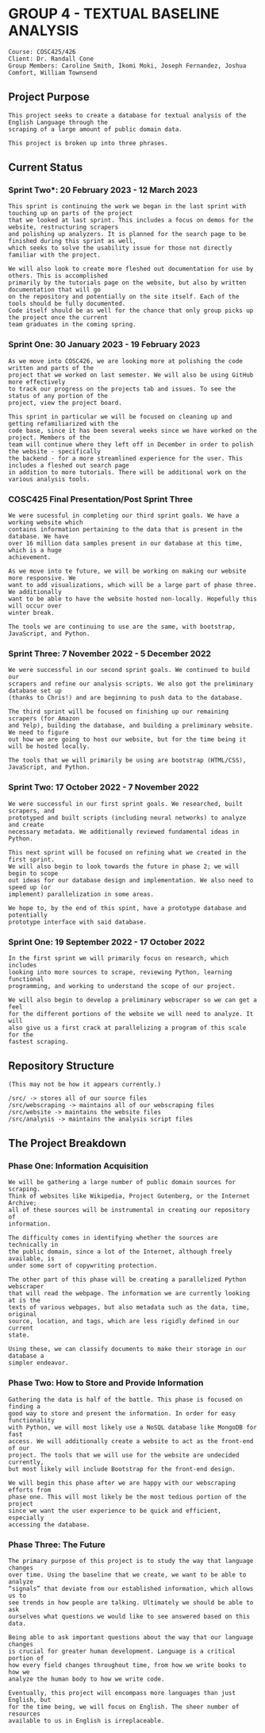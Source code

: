 # GROUP 4 - TEXTUAL BASELINE ANALYSIS 

    Course: COSC425/426
    Client: Dr. Randall Cone
    Group Members: Caroline Smith, Ikomi Moki, Joseph Fernandez, Joshua Comfort, William Townsend

## Project Purpose 

    This project seeks to create a database for textual analysis of the English Language through the 
    scraping of a large amount of public domain data. 

    This project is broken up into three phrases.

## Current Status 

### **Sprint Two***: 20 February 2023 - 12 March 2023

    This sprint is continuing the work we began in the last sprint with touching up on parts of the project
    that we looked at last sprint. This includes a focus on demos for the website, restructuring scrapers
    and polishing up analyzers. It is planned for the search page to be finished during this sprint as well,
    which seeks to solve the usability issue for those not directly familiar with the project.
        
    We will also look to create more fleshed out documentation for use by others. This is accomplished
    primarily by the tutorials page on the website, but also by written documentation that will go
    on the repository and potentially on the site itself. Each of the tools should be fully documented.
    Code itself should be as well for the chance that only group picks up the project once the current
    team graduates in the coming spring. 

### **Sprint One**: 30 January 2023 - 19 February 2023

    As we move into COSC426, we are looking more at polishing the code written and parts of the
    project that we worked on last semester. We will also be using GitHub more effectively
    to track our progress on the projects tab and issues. To see the status of any portion of the
    project, view the project board. 
    
    This sprint in particular we will be focused on cleaning up and getting refamiliarized with the 
    code base, since it has been several weeks since we have worked on the project. Members of the
    team will continue where they left off in December in order to polish the website - specifically
    the backend - for a more streamlined experience for the user. This includes a fleshed out search page 
    in addition to more tutorials. There will be additional work on the various analysis tools. 

### **COSC425 Final Presentation/Post Sprint Three**

    We were sucessful in completing our third sprint goals. We have a working website which 
    contains information pertaining to the data that is present in the database. We have 
    over 16 million data samples present in our database at this time, which is a huge
    achievement. 
    
    As we move into te future, we will be working on making our website more responsive. We 
    want to add visualizations, which will be a large part of phase three. We additionally 
    want to be able to have the website hosted non-locally. Hopefully this will occur over
    winter break.
    
    The tools we are continuing to use are the same, with bootstrap, JavaScript, and Python.

### **Sprint Three**: 7 November 2022 - 5 December 2022

    We were successful in our second sprint goals. We continued to build our 
    scrapers and refine our analysis scripts. We also got the preliminary database set up
    (thanks to Chris!) and are beginning to push data to the database. 
    
    The third sprint will be focused on finishing up our remaining scrapers (for Amazon
    and Yelp), building the database, and building a preliminary website. We need to figure
    out how we are going to host our website, but for the time being it will be hosted locally.
    
    The tools that we will primarily be using are bootstrap (HTML/CSS), JavaScript, and Python. 

### **Sprint Two**: 17 October 2022 - 7 November 2022
    
    We were successful in our first sprint goals. We researched, built scrapers, and
    prototyped and built scripts (including neural networks) to analyze and create
    necessary metadata. We additionally reviewed fundamental ideas in Python.
    
    This next sprint will be focused on refining what we created in the first sprint.
    We will also begin to look towards the future in phase 2; we will begin to scope
    out ideas for our database design and implementation. We also need to speed up (or
    implement) parallelization in some areas. 
    
    We hope to, by the end of this spint, have a prototype database and potentially
    prototype interface with said database. 

### **Sprint One**: 19 September 2022 - 17 October 2022

    In the first sprint we will primarily focus on research, which includes
    looking into more sources to scrape, reviewing Python, learning functional
    programming, and working to understand the scope of our project. 

    We will also begin to develop a preliminary webscraper so we can get a feel
    for the different portions of the website we will need to analyze. It will
    also give us a first crack at parallelizing a program of this scale for the
    fastest scraping. 

## Repository Structure 

    (This may not be how it appears currently.)

    /src/ -> stores all of our source files 
    /src/webscraping -> maintains all of our webscraping files 
    /src/website -> maintains the website files
    /src/analysis -> maintains the analysis script files

## The Project Breakdown 

### **Phase One:** Information Acquisition

    We will be gathering a large number of public domain sources for scraping.
    Think of websites like Wikipedia, Project Gutenberg, or the Internet Archive;
    all of these sources will be instrumental in creating our repository of
    information.

    The difficulty comes in identifying whether the sources are technically in
    the public domain, since a lot of the Internet, although freely available, is
    under some sort of copywriting protection. 

    The other part of this phase will be creating a parallelized Python webscraper
    that will read the webpage. The information we are currently looking at is the
    texts of various webpages, but also metadata such as the data, time, original
    source, location, and tags, which are less rigidly defined in our current
    state.

    Using these, we can classify documents to make their storage in our database a
    simpler endeavor. 

### **Phase Two:** How to Store and Provide Information

    Gathering the data is half of the battle. This phase is focused on finding a
    good way to store and present the information. In order for easy functionality 
    with Python, we will most likely use a NoSQL database like MongoDB for fast
    access. We will additionally create a website to act as the front-end of our
    project. The tools that we will use for the website are undecided currently,
    but most likely will include Bootstrap for the front-end design. 

    We will begin this phase after we are happy with our webscraping efforts from
    phase one. This will most likely be the most tedious portion of the project
    since we want the user experience to be quick and efficient, especially
    accessing the database. 

### **Phase Three:** The Future

    The primary purpose of this project is to study the way that language changes
    over time. Using the baseline that we create, we want to be able to analyze
    “signals” that deviate from our established information, which allows us to
    see trends in how people are talking. Ultimately we should be able to ask
    ourselves what questions we would like to see answered based on this data. 

    Being able to ask important questions about the way that our language changes
    is crucial for greater human development. Language is a critical portion of
    how every field changes throughout time, from how we write books to how we
    analyze the human body to how we write code. 

    Eventually, this project will encompass more languages than just English, but
    for the time being, we will focus on English. The sheer number of resources
    available to us in English is irreplaceable. 
